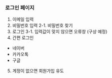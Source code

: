### 로그인 페이지
1. 이메일 입력
2. 비밀번호 입력
2-1. 비밀번호 찾기
3. 로그인
3-1. 입력값이 맞지 않으면 오류창 (구상 예정)
4. 간편 로그인
- 네이버
- 카카오톡
- 구글
5. 계정이 없으면 회원가입 유도

